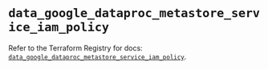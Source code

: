 # `data_google_dataproc_metastore_service_iam_policy`

Refer to the Terraform Registry for docs: [`data_google_dataproc_metastore_service_iam_policy`](https://registry.terraform.io/providers/hashicorp/google/6.12.0/docs/data-sources/dataproc_metastore_service_iam_policy).
